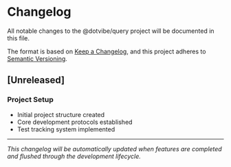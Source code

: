 # Changelog

All notable changes to the @dotvibe/query project will be documented in this file.

The format is based on [Keep a Changelog](https://keepachangelog.com/en/1.0.0/),
and this project adheres to [Semantic Versioning](https://semver.org/spec/v2.0.0.html).

## [Unreleased]

### Project Setup
- Initial project structure created
- Core development protocols established
- Test tracking system implemented

---

*This changelog will be automatically updated when features are completed and flushed through the development lifecycle.*